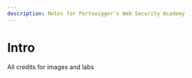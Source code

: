 ```yaml
---
description: Notes for Portswigger's Web Security Academy
---
```


# Intro

All credits for images and labs 

